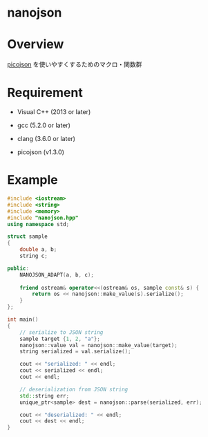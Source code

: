 nanojson
========

# Overview

[picojson](https://github.com/kazuho/picojson)
を使いやすくするためのマクロ・関数群

# Requirement

-   Visual C++ (2013 or later)
-   gcc (5.2.0 or later)
-   clang (3.6.0 or later)

-   picojson (v1.3.0)

# Example

```cpp
#include <iostream>
#include <string>
#include <memory>
#include "nanojson.hpp"
using namespace std;

struct sample
{
    double a, b;
    string c;

public:
    NANOJSON_ADAPT(a, b, c);
    
    friend ostream& operator<<(ostream& os, sample const& s) {
        return os << nanojson::make_value(s).serialize();
    }
};

int main()
{
    // serialize to JSON string
    sample target {1, 2, "a"};
    nanojson::value val = nanojson::make_value(target);
    string serialized = val.serialize();

    cout << "serialized: " << endl;
    cout << serialized << endl;
    cout << endl;

    // deserialization from JSON string
    std::string err;
    unique_ptr<sample> dest = nanojson::parse(serialized, err);

    cout << "deserialized: " << endl;
    cout << dest << endl;
}
```
